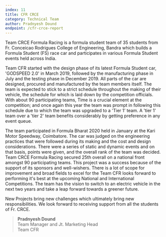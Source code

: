 ```yaml
---
index: 11
title: CFR CRCE
category: Technical Team
author: Pradnyesh Dound
endpoint: /cfr-crce-report
---
```


Team CRCE Formula Racing is a formula student team of 35 students from Fr. Conceicao Rodrigues College of Engineering, Bandra which builds a Formula Student (FS) race car and participates in various Formula Student events held across India.

Team CFR started with the design phase of its latest Formula Student car, 'GODSPEED 2.0' in March 2019, followed by the manufacturing phase in July and the testing phase in December 2019. All parts of the car are designed, procured and manufactured by the team members itself. The team is expected to stick to a strict schedule throughout the making of their vehicle, the schedule for which is laid down by the competition officials. With about 90 participating teams, Time is a crucial element at the competition; and once again this year the team was prompt in following this schedule due to which the team was upgraded to a 'Tier 1' team. A 'tier 1' team over a 'tier 2' team benefits considerably by getting preference in any event queue.

The team participated in Formula Bharat 2020 held in January at the Kari Motor Speedway, Coimbatore. The car was judged on the engineering practices that were followed during its making and the cost and design considerations. There were a series of static and dynamic events and on that basis, points were given, and the overall rank of the team was decided. Team CRCE Formula Racing secured 25th overall on a national front amongst 90 participating teams. This project was a success because of the support of its sponsors and well-wishers.
There is a lot of scope for improvement and broad fields to excel for the Team CFR looks forward to performing it's best at the upcoming National and International Competitions. The team has the vision to switch to an electric vehicle in the next two years and take a leap forward towards a greener future.

New Projects bring new challenges which ultimately bring new responsibilities. We look forward to receiving support from all the students of Fr. CRCE.

> **Pradnyesh Dound**<br>
> Team Manager and Jt. Marketing Head<br>
> Team CFR

<center>
<a
          href="https://instagram.com/codelabscrce?igshid=18mx3dl9ghmrf"
          target="_blank"
          ><i class="fa fa-instagram fa-2x p-2"></i
        ></a>
        <a
          href="https://www.youtube.com/channel/UCwiXHOedaDaBZQUqkvqh2qQ"
          target="_blank"
          ><i class="fa fa-youtube-play fa-2x p-2"></i
        ></a>
        <a
          href="http://www.facebook.com/CRCEFormulaRacing"
          target="_blank"
          ><i class="fa fa-facebook-square fa-2x p-2"></i
        ></a>
        <a
          href=" https://twitter.com/teamcfr?s=08"
          target="_blank"
          ><i class="fa fa-twitter fa-2x p-2" aria-hidden="true"></i
        ></a>
        <a
          href="http://crceformularacing.com"
          target="_blank"
          ><i class="fa fa-globe fa-2x p-2" aria-hidden="true"></i
        ></a>
</center>
